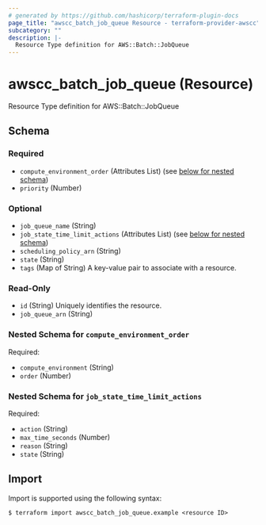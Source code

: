 ```yaml
---
# generated by https://github.com/hashicorp/terraform-plugin-docs
page_title: "awscc_batch_job_queue Resource - terraform-provider-awscc"
subcategory: ""
description: |-
  Resource Type definition for AWS::Batch::JobQueue
---
```


# awscc_batch_job_queue (Resource)

Resource Type definition for AWS::Batch::JobQueue



<!-- schema generated by tfplugindocs -->
## Schema

### Required

- `compute_environment_order` (Attributes List) (see [below for nested schema](#nestedatt--compute_environment_order))
- `priority` (Number)

### Optional

- `job_queue_name` (String)
- `job_state_time_limit_actions` (Attributes List) (see [below for nested schema](#nestedatt--job_state_time_limit_actions))
- `scheduling_policy_arn` (String)
- `state` (String)
- `tags` (Map of String) A key-value pair to associate with a resource.

### Read-Only

- `id` (String) Uniquely identifies the resource.
- `job_queue_arn` (String)

<a id="nestedatt--compute_environment_order"></a>
### Nested Schema for `compute_environment_order`

Required:

- `compute_environment` (String)
- `order` (Number)


<a id="nestedatt--job_state_time_limit_actions"></a>
### Nested Schema for `job_state_time_limit_actions`

Required:

- `action` (String)
- `max_time_seconds` (Number)
- `reason` (String)
- `state` (String)

## Import

Import is supported using the following syntax:

```shell
$ terraform import awscc_batch_job_queue.example <resource ID>
```
